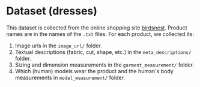 # Dataset (dresses)
This dataset is collected from the online shopping site [birdsnest](https://birdsnest.com.au/). Product names are in the names of the ```.txt``` files. For each product, we collected its:

1. Image urls in the ```image_url/``` folder.
2. Textual descriptions (fabric, cut, shape, etc.) in the ```meta_descriptions/``` folder.
3. Sizing and dimension measurements in the ```garment_measurement/``` folder.
4. Which (human) models wear the product and the human's body measurements in ```model_measurement/``` folder.
